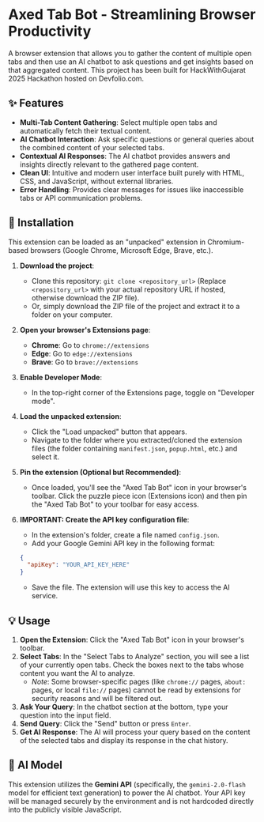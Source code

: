 # Axed Tab Bot - Streamlining Browser Productivity

A browser extension that allows you to gather the content of multiple open tabs and then use an AI chatbot to ask questions and get insights based on that aggregated content. This project has been built for HackWithGujarat 2025 Hackathon hosted on Devfolio.com.

## ✨ Features

* **Multi-Tab Content Gathering**: Select multiple open tabs and automatically fetch their textual content.
* **AI Chatbot Interaction**: Ask specific questions or general queries about the combined content of your selected tabs.
* **Contextual AI Responses**: The AI chatbot provides answers and insights directly relevant to the gathered page content.
* **Clean UI**: Intuitive and modern user interface built purely with HTML, CSS, and JavaScript, without external libraries.
* **Error Handling**: Provides clear messages for issues like inaccessible tabs or API communication problems.

## 🚀 Installation

This extension can be loaded as an "unpacked" extension in Chromium-based browsers (Google Chrome, Microsoft Edge, Brave, etc.).

1.  **Download the project**:
    * Clone this repository: `git clone <repository_url>` (Replace `<repository_url>` with your actual repository URL if hosted, otherwise download the ZIP file).
    * Or, simply download the ZIP file of the project and extract it to a folder on your computer.

2.  **Open your browser's Extensions page**:
    * **Chrome**: Go to `chrome://extensions`
    * **Edge**: Go to `edge://extensions`
    * **Brave**: Go to `brave://extensions`

3.  **Enable Developer Mode**:
    * In the top-right corner of the Extensions page, toggle on "Developer mode".

4.  **Load the unpacked extension**:
    * Click the "Load unpacked" button that appears.
    * Navigate to the folder where you extracted/cloned the extension files (the folder containing `manifest.json`, `popup.html`, etc.) and select it.

5.  **Pin the extension (Optional but Recommended)**:
    * Once loaded, you'll see the "Axed Tab Bot" icon in your browser's toolbar. Click the puzzle piece icon (Extensions icon) and then pin the "Axed Tab Bot" to your toolbar for easy access.

6.  **IMPORTANT: Create the API key configuration file**:
    * In the extension's folder, create a file named `config.json`.
    * Add your Google Gemini API key in the following format:
    ```json
    {
      "apiKey": "YOUR_API_KEY_HERE"
    }
    ```
    * Save the file. The extension will use this key to access the AI service.

## 💡 Usage

1.  **Open the Extension**: Click the "Axed Tab Bot" icon in your browser's toolbar.
2.  **Select Tabs**: In the "Select Tabs to Analyze" section, you will see a list of your currently open tabs. Check the boxes next to the tabs whose content you want the AI to analyze.
    * *Note*: Some browser-specific pages (like `chrome://` pages, `about:` pages, or local `file://` pages) cannot be read by extensions for security reasons and will be filtered out.
3.  **Ask Your Query**: In the chatbot section at the bottom, type your question into the input field.
4.  **Send Query**: Click the "Send" button or press `Enter`.
5.  **Get AI Response**: The AI will process your query based on the content of the selected tabs and display its response in the chat history.

## 🤖 AI Model

This extension utilizes the **Gemini API** (specifically, the `gemini-2.0-flash` model for efficient text generation) to power the AI chatbot. Your API key will be managed securely by the environment and is not hardcoded directly into the publicly visible JavaScript.